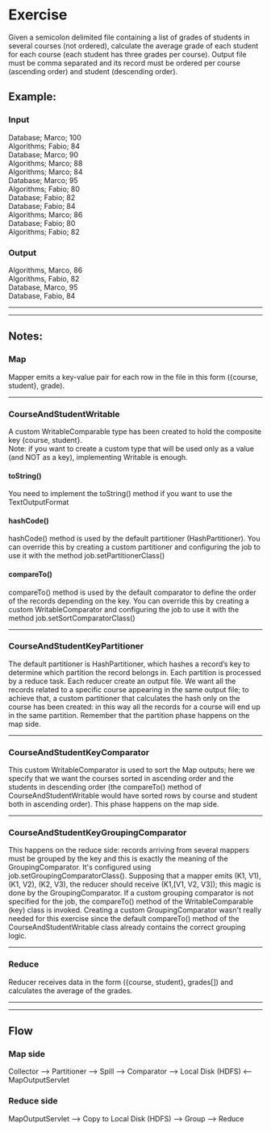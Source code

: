 # Exercise #

Given a semicolon delimited file containing a list of grades of students in several courses (not ordered), calculate the average grade of each student for each course (each student has three grades per course). Output file must be comma separated and its record must be ordered per course (ascending order) and student (descending order). 

## Example: ##
### Input ###
  Database; Marco; 100  
  Algorithms; Fabio; 84  
  Database; Marco; 90  
  Algorithms; Marco; 88  
  Algorithms; Marco; 84  
  Database; Marco; 95  
  Algorithms; Fabio; 80  
  Database; Fabio; 82  
  Database; Fabio; 84  
  Algorithms; Marco; 86  
  Database; Fabio; 80  
  Algorithms; Fabio; 82  
  
### Output ###
  Algorithms, Marco, 86  
  Algorithms, Fabio, 82  
  Database, Marco, 95  
  Database, Fabio, 84
  
- - - - 
- - - - 

## Notes: ##
### Map ###
Mapper emits a key-value pair for each row in the file in this form ({course, student}, grade).
- - - - 

### CourseAndStudentWritable ###
A custom WritableComparable type has been created to hold the composite key {course, student}.  
Note: if you want to create a custom type that will be used only as a value (and NOT as a key), implementing Writable is enough. 

#### toString() ####
You need to implement the toString() method if you want to use the TextOutputFormat

#### hashCode() ####
hashCode() method is used by the default partitioner (HashPartitioner). You can override this by creating a custom partitioner and configuring the job to use it with the method job.setPartitionerClass()

#### compareTo() ####
compareTo() method is used by the default comparator to define the order of the records depending on the key. You can override this by creating a custom WritableComparator and configuring the job to use it with the method job.setSortComparatorClass()
- - - - 

### CourseAndStudentKeyPartitioner ###
The default partitioner is HashPartitioner, which hashes a record’s key to determine which partition the record belongs in. Each partition is processed by a reduce task. Each reducer create an output file.
We want all the records related to a specific course appearing in the same output file; to achieve that, a custom partitioner that calculates the hash only on the course has been created: in this way all the records for a course will end up in the same partition.
Remember that the partition phase happens on the map side. 
- - - -

### CourseAndStudentKeyComparator ###
This custom WritableComparator is used to sort the Map outputs; here we specify that we want the courses sorted in ascending order and the students in descending order (the compareTo() method of CourseAndStudentWritable would have sorted rows by course and student both in ascending order).
This phase happens on the map side.
- - - -

### CourseAndStudentKeyGroupingComparator ###
This happens on the reduce side: records arriving from several mappers must be grouped by the key and this is exactly the meaning of the GroupingComparator. It's configured using job.setGroupingComparatorClass().
Supposing that a mapper emits (K1, V1), (K1, V2), (K2, V3), the reducer should receive (K1,[V1, V2, V3]); this magic is done by the GroupingComparator.
If a custom grouping comparator is not specified for the job, the compareTo() method of the WritableComparable (key) class is invoked. 
Creating a custom GroupingComparator wasn't really needed for this exercise since the default compareTo() method of the CourseAndStudentWritable class already contains the correct grouping logic.   
- - - -

### Reduce ###
Reducer receives data in the form ({course, student}, grades[]) and calculates the average of the grades.  
  
    
- - - -
- - - -

## Flow ##
### Map side ###
Collector --> Partitioner --> Spill --> Comparator --> Local Disk (HDFS) <-- MapOutputServlet
### Reduce side ###
MapOutputServlet --> Copy to Local Disk (HDFS) --> Group --> Reduce




